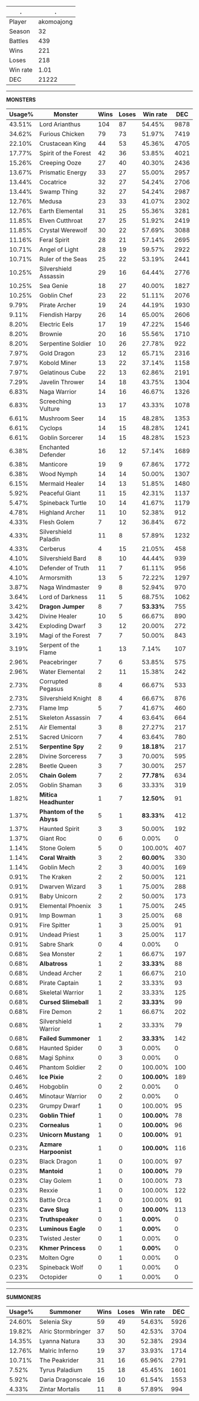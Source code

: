 .|.
|-|-
Player|akomoajong
Season|32
Battles|439
Wins|221
Loses|218
Win rate|1.01
DEC|21222

---
**MONSTERS**

Usage%|Monster|Wins|Loses|Win rate|DEC|
-|-|-|-|-|-|
43.51%|Lord Arianthus|104|87|54.45%|9878|
34.62%|Furious Chicken|79|73|51.97%|7419|
22.10%|Crustacean King|44|53|45.36%|4705|
17.77%|Spirit of the Forest|42|36|53.85%|4021|
15.26%|Creeping Ooze|27|40|40.30%|2436|
13.67%|Prismatic Energy|33|27|55.00%|2957|
13.44%|Cocatrice|32|27|54.24%|2706|
13.44%|Swamp Thing|32|27|54.24%|2987|
12.76%|Medusa|23|33|41.07%|2302|
12.76%|Earth Elemental|31|25|55.36%|3281|
11.85%|Elven Cutthroat|27|25|51.92%|2419|
11.85%|Crystal Werewolf|30|22|57.69%|3088|
11.16%|Feral Spirit|28|21|57.14%|2695|
10.71%|Angel of Light|28|19|59.57%|2922|
10.71%|Ruler of the Seas|25|22|53.19%|2441|
10.25%|Silvershield Assassin|29|16|64.44%|2776|
10.25%|Sea Genie|18|27|40.00%|1827|
10.25%|Goblin Chef|23|22|51.11%|2076|
9.79%|Pirate Archer|19|24|44.19%|1930|
9.11%|Fiendish Harpy|26|14|65.00%|2606|
8.20%|Electric Eels|17|19|47.22%|1546|
8.20%|Brownie|20|16|55.56%|1710|
8.20%|Serpentine Soldier|10|26|27.78%|922|
7.97%|Gold Dragon|23|12|65.71%|2316|
7.97%|Kobold Miner|13|22|37.14%|1158|
7.97%|Gelatinous Cube|22|13|62.86%|2191|
7.29%|Javelin Thrower|14|18|43.75%|1304|
6.83%|Naga Warrior|14|16|46.67%|1326|
6.83%|Screeching Vulture|13|17|43.33%|1078|
6.61%|Mushroom Seer|14|15|48.28%|1353|
6.61%|Cyclops|14|15|48.28%|1241|
6.61%|Goblin Sorcerer|14|15|48.28%|1523|
6.38%|Enchanted Defender|16|12|57.14%|1689|
6.38%|Manticore|19|9|67.86%|1772|
6.38%|Wood Nymph|14|14|50.00%|1307|
6.15%|Mermaid Healer|14|13|51.85%|1480|
5.92%|Peaceful Giant|11|15|42.31%|1137|
5.47%|Spineback Turtle|10|14|41.67%|1179|
4.78%|Highland Archer|11|10|52.38%|912|
4.33%|Flesh Golem|7|12|36.84%|672|
4.33%|Silvershield Paladin|11|8|57.89%|1232|
4.33%|Cerberus|4|15|21.05%|458|
4.10%|Silvershield Bard|8|10|44.44%|939|
4.10%|Defender of Truth|11|7|61.11%|956|
4.10%|Armorsmith|13|5|72.22%|1297|
3.87%|Naga Windmaster|9|8|52.94%|970|
3.64%|Lord of Darkness|11|5|68.75%|1062|
3.42%|**Dragon Jumper**|8|7|**53.33%**|755|
3.42%|Divine Healer|10|5|66.67%|890|
3.42%|Exploding Dwarf|3|12|20.00%|272|
3.19%|Magi of the Forest|7|7|50.00%|843|
3.19%|Serpent of the Flame|1|13|7.14%|107|
2.96%|Peacebringer|7|6|53.85%|575|
2.96%|Water Elemental|2|11|15.38%|242|
2.73%|Corrupted Pegasus|8|4|66.67%|533|
2.73%|Silvershield Knight|8|4|66.67%|876|
2.73%|Flame Imp|5|7|41.67%|460|
2.51%|Skeleton Assassin|7|4|63.64%|664|
2.51%|Air Elemental|3|8|27.27%|217|
2.51%|Sacred Unicorn|7|4|63.64%|780|
2.51%|**Serpentine Spy**|2|9|**18.18%**|217|
2.28%|Divine Sorceress|7|3|70.00%|595|
2.28%|Beetle Queen|3|7|30.00%|257|
2.05%|**Chain Golem**|7|2|**77.78%**|634|
2.05%|Goblin Shaman|3|6|33.33%|319|
1.82%|**Mitica Headhunter**|1|7|**12.50%**|91|
1.37%|**Phantom of the Abyss**|5|1|**83.33%**|412|
1.37%|Haunted Spirit|3|3|50.00%|192|
1.37%|Giant Roc|0|6|0.00%|0|
1.14%|Stone Golem|5|0|100.00%|407|
1.14%|**Coral Wraith**|3|2|**60.00%**|330|
1.14%|Goblin Mech|2|3|40.00%|169|
0.91%|The Kraken|2|2|50.00%|121|
0.91%|Dwarven Wizard|3|1|75.00%|288|
0.91%|Baby Unicorn|2|2|50.00%|173|
0.91%|Elemental Phoenix|3|1|75.00%|245|
0.91%|Imp Bowman|1|3|25.00%|68|
0.91%|Fire Spitter|1|3|25.00%|91|
0.91%|Undead Priest|1|3|25.00%|117|
0.91%|Sabre Shark|0|4|0.00%|0|
0.68%|Sea Monster|2|1|66.67%|197|
0.68%|**Albatross**|1|2|**33.33%**|88|
0.68%|Undead Archer|2|1|66.67%|210|
0.68%|Pirate Captain|1|2|33.33%|93|
0.68%|Skeletal Warrior|1|2|33.33%|125|
0.68%|**Cursed Slimeball**|1|2|**33.33%**|99|
0.68%|Fire Demon|2|1|66.67%|202|
0.68%|Silvershield Warrior|1|2|33.33%|79|
0.68%|**Failed Summoner**|1|2|**33.33%**|142|
0.68%|Haunted Spider|0|3|0.00%|0|
0.68%|Magi Sphinx|0|3|0.00%|0|
0.46%|Phantom Soldier|2|0|100.00%|100|
0.46%|**Ice Pixie**|2|0|**100.00%**|189|
0.46%|Hobgoblin|0|2|0.00%|0|
0.46%|Minotaur Warrior|0|2|0.00%|0|
0.23%|Grumpy Dwarf|1|0|100.00%|95|
0.23%|**Goblin Thief**|1|0|**100.00%**|78|
0.23%|**Cornealus**|1|0|**100.00%**|96|
0.23%|**Unicorn Mustang**|1|0|**100.00%**|91|
0.23%|**Azmare Harpoonist**|1|0|**100.00%**|116|
0.23%|Black Dragon|1|0|100.00%|97|
0.23%|**Mantoid**|1|0|**100.00%**|79|
0.23%|Clay Golem|1|0|100.00%|73|
0.23%|Rexxie|1|0|100.00%|122|
0.23%|Battle Orca|1|0|100.00%|91|
0.23%|**Cave Slug**|1|0|**100.00%**|113|
0.23%|**Truthspeaker**|0|1|**0.00%**|0|
0.23%|**Luminous Eagle**|0|1|**0.00%**|0|
0.23%|Twisted Jester|0|1|0.00%|0|
0.23%|**Khmer Princess**|0|1|**0.00%**|0|
0.23%|Molten Ogre|0|1|0.00%|0|
0.23%|Spineback Wolf|0|1|0.00%|0|
0.23%|Octopider|0|1|0.00%|0|

---
**SUMMONERS**

Usage%|Summoner|Wins|Loses|Win rate|DEC|
-|-|-|-|-|-|
24.60%|Selenia Sky|59|49|54.63%|5926|
19.82%|Alric Stormbringer|37|50|42.53%|3704|
14.35%|Lyanna Natura|33|30|52.38%|2934|
12.76%|Malric Inferno|19|37|33.93%|1714|
10.71%|The Peakrider|31|16|65.96%|2791|
7.52%|Tyrus Paladium|15|18|45.45%|1601|
5.92%|Daria Dragonscale|16|10|61.54%|1553|
4.33%|Zintar Mortalis|11|8|57.89%|994|
